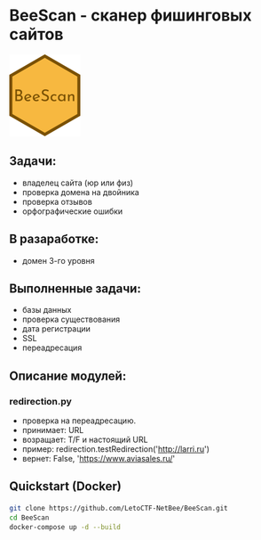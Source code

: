 # BeeScan - cканер фишинговых сайтов
![BeeScan logo](images/beescan.png)

## Задачи:
- владелец сайта (юр или физ)
- проверка домена на двойника
- проверка отзывов
- орфографические ошибки

## В разаработке:
- домен 3-го уровня

## Выполненные задачи:
- базы данных
- проверка существования
- дата регистрации
- SSL
- переадресация

## Описание модулей:
### redirection.py
- проверка на переадресацию. 
- принимает: URL 
- возращает: T/F и настоящий URL
- пример: redirection.testRedirection('http://larri.ru')
- вернет: False, 'https://www.aviasales.ru/' 

## Quickstart (Docker)
```bash
git clone https://github.com/LetoCTF-NetBee/BeeScan.git
cd BeeScan
docker-compose up -d --build
```